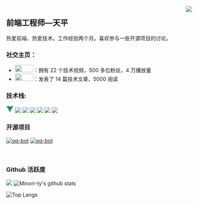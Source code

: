 <img align="right" src="https://count.getloli.com/get/@:Minori-ty?theme=rule34">

## 前端工程师—天平

热爱前端、热爱技术。工作经验两个月。喜欢参与一些开源项目的讨论。

### **社交主页：**

-   <a href="https://space.bilibili.com/1503877955"><code><img height="20" width="50" src="https://github.com/Minori-ty/Minori-ty/blob/main/images/bilibili.png"></code></a>：拥有 22 个技术视频，500 多位粉丝，4 万播放量
-   <a href="https://juejin.cn/user/1214304985296439/posts"><code><img height="20" width="50" src="https://github.com/Minori-ty/Minori-ty/blob/main/images/juejin.png"></code></a>：发表了 14 篇技术文章，5000 阅读

### **技术栈:**

<a href="https://v3.cn.vuejs.org"><code><img height="20" src="https://raw.githubusercontent.com/github/explore/80688e429a7d4ef2fca1e82350fe8e3517d3494d/topics/vue/vue.png"></code></a>
<a href="https://www.tslang.cn/index.html"><code><img height="20" src="https://github.com/Minori-ty/Minori-ty/blob/main/images/typescript.png"></code></a>
<a href="https://https://cn.vitejs.dev"><code><img height="20" src="https://github.com/Minori-ty/Minori-ty/blob/main/images/vite.png"></code></a>
<a href="https://https://less.bootcss.com"><code><img height="20" src="https://github.com/Minori-ty/Minori-ty/blob/main/images/less.png"></code></a>
<a href="https://element-plus.org/#/zh-CN"><code><img height="20" src="https://github.com/Minori-ty/Minori-ty/blob/main/images/element plus.png"></code></a>
<a href="https://vant-contrib.gitee.io/vant/v3/#/zh-CN"><code><img height="20" src="https://github.com/Minori-ty/Minori-ty/blob/main/images/vant.png"></code></a>
<a href="https://www.docker.com"><code><img height="20" src="https://github.com/Minori-ty/Minori-ty/blob/main/images/docker.png"></code></a>

### 开源项目

[![qq-bot](https://github-readme-stats.vercel.app/api/pin/?username=Minori-ty&repo=qq-bot)](https://github.com/Minori-ty/qq-bot)
[![qq-bot](https://github-readme-stats.vercel.app/api/pin/?username=Minori-ty&repo=vue3-electron-serialport)](https://github.com/Minori-ty/vue3-electron-serialport)
<br><br><br>

### Github 活跃度

[![](https://activity-graph.herokuapp.com/graph?username=Minori-ty&theme=dracula)](https://github.com/ashutosh00710/github-readme-activity-graph)
![Minori-ty's github stats](https://github-readme-stats.vercel.app/api?username=Minori-ty&show_icons=true&theme=vue)

![Top Langs](https://github-readme-stats.vercel.app/api/top-langs/?username=Minori-ty)
